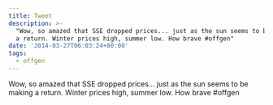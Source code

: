 ```yaml
---
title: Tweet
description: >-
  "Wow, so amazed that SSE dropped prices... just as the sun seems to be making
  a return. Winter prices high, summer low. How brave #offgen"
date: '2014-03-27T06:03:24+00:00'
tags:
  - offgen
---
```

Wow, so amazed that SSE dropped prices... just as the sun seems to be making a return. Winter prices high, summer low. How brave #offgen
